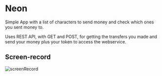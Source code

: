 # Neon

Simple App with a list of characters to send money and check which ones you sent money to.

Uses REST API, with GET and POST, for getting the transfers you made and send your money plus 
your token to access the webservice.


## Screen-record
![screenRecord](https://i.imgur.com/a/qrNVG.gif)
